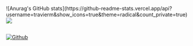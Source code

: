<p>
    ![Anurag's GitHub stats](https://github-readme-stats.vercel.app/api?username=travierm&show_icons=true&theme=radical&count_private=true)
    <img src="https://github-readme-streak-stats.herokuapp.com/?user=travierm&count_private=true&theme=radical)" />
</p>

<h2></h2>

[![Github](https://img.shields.io/badge/-Github-000?style=for-the-badge&logo=Github&logoColor=white)](https://github.com/travierm)
